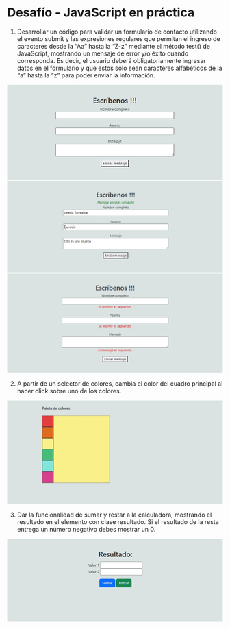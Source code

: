 # Desafío - JavaScript en práctica

1. Desarrollar un código para validar un formulario de contacto utilizando el evento submit y las expresiones regulares que permitan el ingreso de caracteres desde la “Aa” hasta la “Z-z” mediante el método test() de JavaScript, mostrando un mensaje de error y/o éxito cuando corresponda. Es decir, el usuario deberá obligatoriamente ingresar datos en el formulario y que estos solo sean caracteres alfabéticos de la “a” hasta la “z” para poder enviar la información. 

![ejercicio1](screenshot/ejercicio1.png)
![ejercicio1](screenshot/ejercicio1.1.png)
![ejercicio1](screenshot/ejercicio1.2.png)

2. A partir de un selector de colores, cambia el color del cuadro principal al hacer click sobre uno de los colores. 

![ejercicio1](screenshot/ejercicio2.png)

3. Dar la funcionalidad de sumar y restar a la calculadora, mostrando el resultado en el elemento con clase resultado. Si el resultado de la resta entrega un número negativo debes mostrar un 0.

![ejercicio1](screenshot/ejercicio3.png)